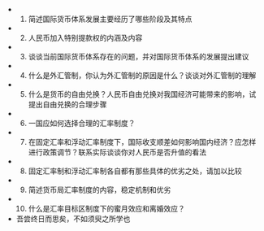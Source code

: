 - 1. 简述国际货币体系发展主要经历了哪些阶段及其特点
- 2. 人民币加入特别提款权的内涵及内容
- 3. 谈谈当前国际货币体系存在的问题，并对国际货币体系的发展提出建议
- 4. 什么是外汇管制，你认为外汇管制的原因是什么？谈谈对外汇管制的理解
- 5. 什么是货币的自由兑换？人民币自由兑换对我国经济可能带来的影响，试提出自由兑换的合理步骤
- 6. 一国应如何选择合理的汇率制度？
- 7. 在固定汇率和浮动汇率制度下，国际收支顺差如何影响国内经济？应怎样进行政策调节？联系实际谈谈你对人民币是否升值的看法
- 8. 固定汇率制和浮动汇率制各自都有那些具体的优劣之处，请加以比较
- 9. 简述货币局汇率制度的内容，稳定机制和优劣
- 10. 什么是汇率目标区制度下的蜜月效应和离婚效应？
- 吾尝终日而思矣，不如须臾之所学也